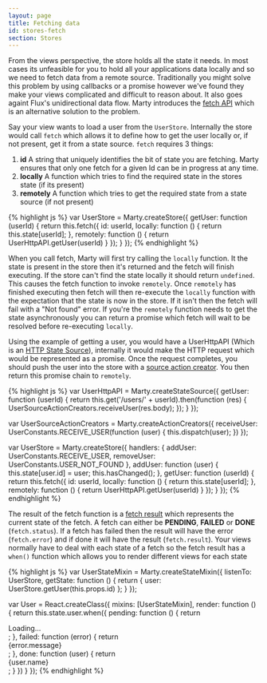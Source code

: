 ```yaml
---
layout: page
title: Fetching data
id: stores-fetch
section: Stores
---
```


From the views perspective, the store holds all the state it needs. In most cases its unfeasible for you to hold all your applications data locally and so we need to fetch data from a remote source. Traditionally you might solve this problem by using callbacks or a promise however we've found they make your views complicated and difficult to reason about. It also goes againt Flux's unidirectional data flow. Marty introduces the [fetch API](/api/stores/#fetch) which is an alternative solution to the problem.

Say your view wants to load a user from the ``UserStore``. Internally the store would call ``fetch`` which allows it to define how to get the user locally or, if not present, get it from a state source. ``fetch`` requires 3 things:

1. **id** A string that uniquely identifies the bit of state you are fetching. Marty ensures that only one fetch for a given Id can be in progress at any time.
2. **locally** A function which tries to find the required state in the stores state (if its present)
3. **remotely** A function which tries to get the required state from a state source (if not present)

{% highlight js %}
var UserStore = Marty.createStore({
  getUser: function (userId) {
    return this.fetch({
      id: userId,
      locally: function () {
        return this.state[userId];
      },
      remotely: function () {
        return UserHttpAPI.getUser(userId)
      }
    });
  }
});
{% endhighlight %}

When you call fetch, Marty will first try calling the ``locally`` function. It the state is present in the store then it's returned and the fetch will finish executing. If the store can't find the state locally it should return ``undefined``. This causes the fetch function to invoke ``remotely``. Once ``remotely`` has finished executing then fetch will then re-execute the ``locally`` function with the expectation that the state is now in the store. If it isn't then the fetch will fail with a "Not found" error. If you're the ``remotely`` function needs to get the state asynchronously you can return a promise which fetch will wait to be resolved before re-executing ``locally``. 

Using the example of getting a user, you would have a UserHttpAPI (Which is an [HTTP State Source](/guides/state-sources/http.html)), internally it would make the HTTP request which would be represented as a promise. Once the request completes, you should push the user into the store with a [source action creator](/guides/action-creators/source-action-creators.html). You then return this promise chain to ``remotely``.

{% highlight js %}
var UserHttpAPI = Marty.createStateSource({
  getUser: function (userId) {
    return this.get('/users/' + userId).then(function (res) {
      UserSourceActionCreators.receiveUser(res.body);
    });
  }
});

var UserSourceActionCreators = Marty.createActionCreators({
  receiveUser: UserConstants.RECEIVE_USER(function (user) {
    this.dispatch(user);
  })
});

var UserStore = Marty.createStore({
  handlers: {
    addUser: UserConstants.RECEIVE_USER,
    removeUser: UserConstants.USER_NOT_FOUND
  },
  addUser: function (user) {
    this.state[user.id] = user;
    this.hasChanged();
  },
  getUser: function (userId) {
    return this.fetch({
      id: userId,
      locally: function () {
        return this.state[userId];
      },
      remotely: function () {
        return UserHttpAPI.getUser(userId)
      }
    });
  }
});
{% endhighlight %}

The result of the fetch function is a [fetch result](/api/stores/#fetch-result) which represents the current state of the fetch. A fetch can either be **PENDING**, **FAILED** or **DONE** (``fetch.status``). If a fetch has failed then the result will have the error (``fetch.error``) and if done it will have the result (``fetch.result``). Your views normally have to deal with each state of a fetch so the fetch result has a ``when()`` function which allows you to render different views for each state

{% highlight js %}
var UserStateMixin = Marty.createStateMixin({
  listenTo: UserStore,
  getState: function () {
    return {
      user: UserStore.getUser(this.props.id)
    };
  }
});

var User = React.createClass({
  mixins: [UserStateMixin],
  render: function () {
    return this.state.user.when({
      pending: function () {
        return <div class="user-loading">Loading...</div>;
      },
      failed: function (error) {
        return <div class="user-error">{error.message}</div>;
      },
      done: function (user) {
        return <div className="user">{user.name}</div>;
      }
    })
  }
});
{% endhighlight %}
